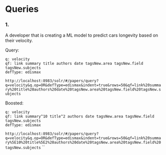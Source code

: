 # Queries

### 1.

A developer that is creating a ML model to predict cars longevity based on their velocity.

Query:
```
q: velocity
qf: link summary title authors date tagsNew.area tagsNew.field tagsNew.subjects
defType: edismax
```
`http://localhost:8983/solr/#/papers/query?q=velocity&q.op=OR&defType=edismax&indent=true&rows=50&qf=link%20summary%20title%20authors%20date%20tagsNew.area%20tagsNew.field%20tagsNew.subjects`

Boosted:
```
q: velocity
qf: link summary^10 title^2 authors date tagsNew.area tagsNew.field tagsNew.subjects
defType: edismax
```
`http://localhost:8983/solr/#/papers/query?q=velocity&q.op=OR&defType=edismax&indent=true&rows=50&qf=link%20summary%5E10%20title%5E2%20authors%20date%20tagsNew.area%20tagsNew.field%20tagsNew.subjects`
``
